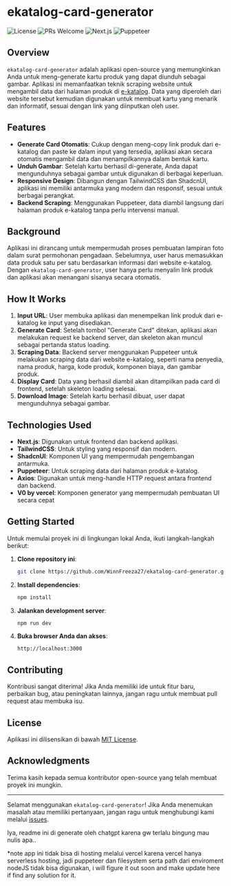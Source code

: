 # ekatalog-card-generator

![License](https://img.shields.io/badge/license-MIT-blue.svg)
![PRs Welcome](https://img.shields.io/badge/PRs-welcome-brightgreen.svg)
![Next.js](https://img.shields.io/badge/Next.js-12.0.0-blue.svg)
![Puppeteer](https://img.shields.io/badge/Puppeteer-13.0.0-blue.svg)

## Overview

`ekatalog-card-generator` adalah aplikasi open-source yang memungkinkan Anda untuk meng-generate kartu produk yang dapat diunduh sebagai gambar. Aplikasi ini memanfaatkan teknik scraping website untuk mengambil data dari halaman produk di [e-katalog](https://ekatalog.lkpp.go.id/). Data yang diperoleh dari website tersebut kemudian digunakan untuk membuat kartu yang menarik dan informatif, sesuai dengan link yang diinputkan oleh user.

## Features

- **Generate Card Otomatis**: Cukup dengan meng-copy link produk dari e-katalog dan paste ke dalam input yang tersedia, aplikasi akan secara otomatis mengambil data dan menampilkannya dalam bentuk kartu.
- **Unduh Gambar**: Setelah kartu berhasil di-generate, Anda dapat mengunduhnya sebagai gambar untuk digunakan di berbagai keperluan.
- **Responsive Design**: Dibangun dengan TailwindCSS dan ShadcnUI, aplikasi ini memiliki antarmuka yang modern dan responsif, sesuai untuk berbagai perangkat.
- **Backend Scraping**: Menggunakan Puppeteer, data diambil langsung dari halaman produk e-katalog tanpa perlu intervensi manual.

## Background

Aplikasi ini dirancang untuk mempermudah proses pembuatan lampiran foto dalam surat permohonan pengadaan. Sebelumnya, user harus memasukkan data produk satu per satu berdasarkan informasi dari website e-katalog. Dengan `ekatalog-card-generator`, user hanya perlu menyalin link produk dan aplikasi akan menangani sisanya secara otomatis.

## How It Works

1. **Input URL**: User membuka aplikasi dan menempelkan link produk dari e-katalog ke input yang disediakan.
2. **Generate Card**: Setelah tombol "Generate Card" ditekan, aplikasi akan melakukan request ke backend server, dan skeleton akan muncul sebagai pertanda status loading.
3. **Scraping Data**: Backend server menggunakan Puppeteer untuk melakukan scraping data dari website e-katalog, seperti nama penyedia, nama produk, harga, kode produk, komponen biaya, dan gambar produk.
4. **Display Card**: Data yang berhasil diambil akan ditampilkan pada card di frontend, setelah skeleton loading selesai.
5. **Download Image**: Setelah kartu berhasil dibuat, user dapat mengunduhnya sebagai gambar.

## Technologies Used

- **Next.js**: Digunakan untuk frontend dan backend aplikasi.
- **TailwindCSS**: Untuk styling yang responsif dan modern.
- **ShadcnUI**: Komponen UI yang mempermudah pengembangan antarmuka.
- **Puppeteer**: Untuk scraping data dari halaman produk e-katalog.
- **Axios**: Digunakan untuk meng-handle HTTP request antara frontend dan backend.
- **V0 by vercel**: Komponen generator yang mempermudah pembuatan UI secara cepat

## Getting Started

Untuk memulai proyek ini di lingkungan lokal Anda, ikuti langkah-langkah berikut:

1. **Clone repository ini**:
    ```bash
    git clone https://github.com/WinnFreeza27/ekatalog-card-generator.git
    ```
2. **Install dependencies**:
    ```bash
    npm install
    ```
3. **Jalankan development server**:
    ```bash
    npm run dev
    ```
4. **Buka browser Anda dan akses**:
    ```
    http://localhost:3000
    ```

## Contributing

Kontribusi sangat diterima! Jika Anda memiliki ide untuk fitur baru, perbaikan bug, atau peningkatan lainnya, jangan ragu untuk membuat pull request atau membuka isu.

## License

Aplikasi ini dilisensikan di bawah [MIT License](LICENSE).

## Acknowledgments

Terima kasih kepada semua kontributor open-source yang telah membuat proyek ini mungkin. 

---

Selamat menggunakan `ekatalog-card-generator`! Jika Anda menemukan masalah atau memiliki pertanyaan, jangan ragu untuk menghubungi kami melalui [issues](https://github.com/username/ekatalog-card-generator/issues).

Iya, readme ini di generate oleh chatgpt karena gw terlalu bingung mau nulis apa..

*note app ini tidak bisa di hosting melalui vercel karena vercel hanya serverless hosting, jadi puppeteer dan filesystem serta path dari enviroment nodeJS tidak bisa digunakan, i will figure it out soon and make update here if find any solution for it.
